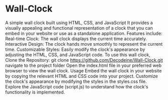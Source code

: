 # Wall-Clock
A simple wall clock built using HTML, CSS, and JavaScript
It provides a visually appealing and functional representation of a clock that you can embed in your website or use as a standalone application.
Features include:
Real-time Clock: The wall clock displays the current time accurately.
Interactive Design: The clock hands move smoothly to represent the current time.
Customizable Styles: Easily modify the clock's appearance by adjusting the HTML, CSS, and JavaScript code.
To use this wall clock,
Clone the Repository: git clone https://github.com/Decodeine/Wall-Clock.git
navigate to the project folder
Open the index.html file in your preferred web browser to view the wall clock.
Usage
Embed the wall clock in your website by copying the relevant HTML and CSS code into your project.
Customize the clock's appearance by modifying the styles in the styles.css file.
Explore the JavaScript code (script.js) to understand how the clock's functionality is implemented.
